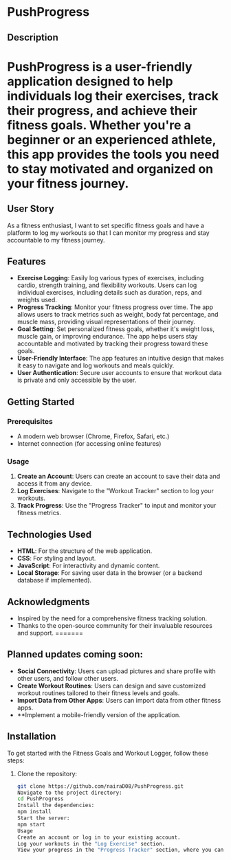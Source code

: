 # PushProgress

## Description


PushProgress is a user-friendly application designed to help individuals log their exercises, track their progress, and achieve their fitness goals. Whether you're a beginner or an experienced athlete, this app provides the tools you need to stay motivated and organized on your fitness journey.
=======

## User Story

As a fitness enthusiast, I want to set specific fitness goals and have a platform to log my workouts so that I can monitor my progress and stay accountable to my fitness journey.

## Features

- **Exercise Logging**: Easily log various types of exercises, including cardio, strength training, and flexibility workouts. Users can log individual exercises, including details such as duration, reps, and weights used. 
- **Progress Tracking**: Monitor your fitness progress over time. The app allows users to track metrics such as weight, body fat percentage, and muscle mass, providing visual representations of their journey.
- **Goal Setting**: Set personalized fitness goals, whether it's weight loss, muscle gain, or improving endurance. The app helps users stay accountable and motivated by tracking their progress toward these goals.
- **User-Friendly Interface**: The app features an intuitive design that makes it easy to navigate and log workouts and meals quickly.
- **User Authentication**: Secure user accounts to ensure that workout data is private and only accessible by the user.


## Getting Started

### Prerequisites

- A modern web browser (Chrome, Firefox, Safari, etc.)
- Internet connection (for accessing online features)

### Usage

1. **Create an Account**: Users can create an account to save their data and access it from any device.
2. **Log Exercises**: Navigate to the "Workout Tracker" section to log your workouts.
3. **Track Progress**: Use the "Progress Tracker" to input and monitor your fitness metrics.

## Technologies Used

- **HTML**: For the structure of the web application.
- **CSS**: For styling and layout.
- **JavaScript**: For interactivity and dynamic content.
- **Local Storage**: For saving user data in the browser (or a backend database if implemented).

## Acknowledgments

- Inspired by the need for a comprehensive fitness tracking solution.
- Thanks to the open-source community for their invaluable resources and support.
=======
## Planned updates coming soon:

- **Social Connectivity**: Users can upload pictures and share profile with other users, and follow other users.
- **Create Workout Routines**: Users can design and save customized workout routines tailored to their fitness levels and goals.
- **Import Data from Other Apps**: Users can import data from other fitness apps.
- **Implement a mobile-friendly version of the application.

## Installation

To get started with the Fitness Goals and Workout Logger, follow these steps:

1. Clone the repository:

   ```bash
   git clone https://github.com/nairaD08/PushProgress.git
   Navigate to the project directory:
   cd PushProgress
   Install the dependencies:
   npm install
   Start the server:
   npm start
   Usage
   Create an account or log in to your existing account.
   Log your workouts in the "Log Exercise" section.
   View your progress in the "Progress Tracker" section, where you can see visual representations of your data.

  

